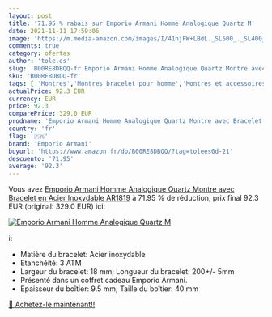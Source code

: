 ```yaml
---
layout: post
title: '71.95 % rabais sur Emporio Armani Homme Analogique Quartz M'
date: 2021-11-11 17:59:06
image: 'https://m.media-amazon.com/images/I/41njFW+LBdL._SL500_._SL400_.jpg'
comments: true
category: ofertas
author: 'tole.es'
slug: 'B00RE8DBQQ-fr Emporio Armani Homme Analogique Quartz Montre avec...'
sku: 'B00RE8DBQQ-fr'
tags: [ 'Montres','Montres bracelet pour homme','Montres et accessoires','Montres homme','emporio armani', ]
actualPrice: 92.3 EUR
currency: EUR
price: 92.3
comparePrice: 329.0 EUR
prodname: 'Emporio Armani Homme Analogique Quartz Montre avec Bracelet en Acier Inoxydable AR1819'
country: 'fr'
flag: '🇫🇷'
brand: 'Emporio Armani'
buyurl: 'https://www.amazon.fr/dp/B00RE8DBQQ/?tag=tolees0d-21'
descuento: '71.95'
average: '92.3'
---
```


Vous avez [Emporio Armani Homme Analogique Quartz Montre avec Bracelet en Acier Inoxydable AR1819](https://www.amazon.fr/dp/B00RE8DBQQ/?tag=tolees0d-21)  à  71.95 % de réduction, prix final  92.3 EUR (original: 329.0 EUR) ici:

[![Emporio Armani Homme Analogique Quartz M](https://m.media-amazon.com/images/I/41njFW+LBdL._SL500_._SL400_.jpg)](https://www.amazon.fr/dp/B00RE8DBQQ/?tag=tolees0d-21)

ℹ️:

- Matière du bracelet: Acier inoxydable
- Étanchéité: 3 ATM
- Largeur du bracelet: 18 mm; Longueur du bracelet: 200+/- 5mm
- Présenté dans un coffret cadeau Emporio Armani.
- Épaisseur du boîtier: 9.5 mm; Taille du boîtier: 40 mm

[🛒 Achetez-le maintenant!!](https://www.amazon.fr/dp/B00RE8DBQQ/?tag=tolees0d-21)
